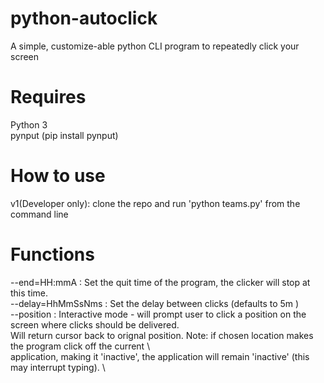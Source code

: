 # python-autoclick
A simple, customize-able python CLI program to repeatedly click your screen

# Requires
Python 3\
pynput (pip install pynput)

# How to use
v1(Developer only): clone the repo and run 'python teams.py' from the command line 

# Functions
--end=HH:mmA        : Set the quit time of the program, the clicker will stop at this time. \
--delay=HhMmSsNms   : Set the delay between clicks (defaults to 5m )\
--position          : Interactive mode - will prompt user to click a position on the screen where clicks should be delivered. \
                      Will return cursor back to orignal position. Note: if chosen location makes the program click off the current \      
                      application, making it 'inactive', the application will remain 'inactive' (this may interrupt typing). \
